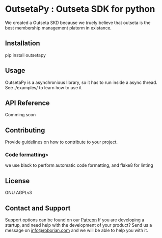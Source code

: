 # OutsetaPy : Outseta SDK for python

We created a Outseta SKD because we truely believe that outseta is the best membership management platorm in existance.

## Installation

pip install outsetapy

## Usage

OutsetaPy is a asynchronious library, so it has to run inside a async thread.
See ./examples/ to learn how to use it

## API Reference

Comming soon

## Contributing

Provide guidelines on how to contribute to your project.

### Code formatting>

we use black to perform automatic code formatting, and flake8 for linting

## License

GNU AGPLv3

## Contact and Support

Support options can be found on our [Patreon](https://www.patreon.com/savelkouls) 
If you are developing a startup, and need help with the development of your product? Send us a message on info@roborian.com and we will be able to help you with it.